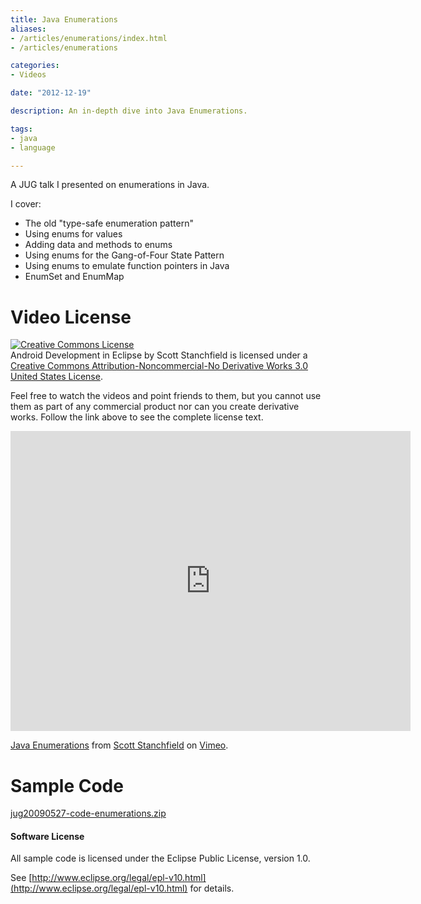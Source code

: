 ```yaml
---
title: Java Enumerations
aliases:
- /articles/enumerations/index.html
- /articles/enumerations

categories:
- Videos

date: "2012-12-19"

description: An in-depth dive into Java Enumerations.

tags:
- java
- language

---
```

A JUG talk I presented on enumerations in Java.

<!--more-->

I cover:

*   The old "type-safe enumeration pattern"
*   Using enums for values
*   Adding data and methods to enums
*   Using enums for the Gang-of-Four State Pattern
*   Using enums to emulate function pointers in Java
*   EnumSet and EnumMap

# Video License

[![Creative Commons License](http://i.creativecommons.org/l/by-nc-nd/3.0/us/88x31.png)](http://creativecommons.org/licenses/by-nc-nd/3.0/us/)  
Android Development in Eclipse by Scott Stanchfield is licensed under a [Creative Commons Attribution-Noncommercial-No Derivative Works 3.0 United States License](http://creativecommons.org/licenses/by-nc-nd/3.0/us/).  
  
Feel free to watch the videos and point friends to them, but you cannot use them as part of any commercial product nor can you create derivative works. Follow the link above to see the complete license text.

<iframe src="https://player.vimeo.com/video/55994862" width="640" height="480" frameborder="0" webkitallowfullscreen mozallowfullscreen allowfullscreen></iframe>
<p><a href="https://vimeo.com/55994862">Java Enumerations</a> from <a href="https://vimeo.com/user566590">Scott Stanchfield</a> on <a href="https://vimeo.com">Vimeo</a>.</p>    

# Sample Code

[jug20090527-code-enumerations.zip](jug20090527-code-enumerations.zip)

#### Software License

All sample code is licensed under the Eclipse Public License, version 1.0.

See [http://www.eclipse.org/legal/epl-v10.html](http://www.eclipse.org/legal/epl-v10.html) for details.
